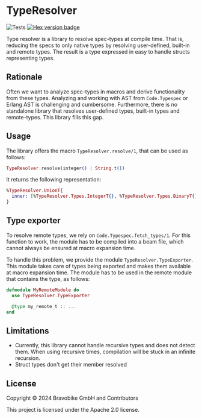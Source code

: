 # TypeResolver

![Tests](https://github.com/bravobike/type-resolver/actions/workflows/main.yml/badge.svg)
[![Hex version badge](https://img.shields.io/hexpm/v/type_resolver.svg)](https://hex.pm/packages/type_resolver)

Type resolver is a library to resolve spec-types at compile time.
That is, reducing the specs to only native types by resolving user-defined,
built-in and remote types. The result is a type expressed in easy to
handle structs representing types.

## Rationale

Often we want to analyze spec-types in macros and derive functionality
from these types. Analyzing and working with AST from `Code.Typespec` or
Erlang AST is challenging and cumbersome. Furthermore, there is no
standalone library that resolves user-defined types, built-in types and
remote-types. This library fills this gap.

## Usage

The library offers the macro `TypeResolver.resolve/1`, that can be used
as follows:

```elixir
TypeResolver.resolve(integer() | String.t())
```

It returns the following representation:


```elixir
%TypeResolver.UnionT{
  inner: [%TypeResolver.Types.IntegerT{}, %TypeResolver.Types.BinaryT{}]
}
```

## Type exporter

To resolve remote types, we rely on `Code.Typespec.fetch_types/1`. For
this function to work, the module has to be compiled into a beam file,
which cannot always be ensured at macro expansion time.

To handle this problem, we provide the module `TypeResolver.TypeExporter`.
This module takes care of types being exported and makes them available
at macro expansion time. The module has to be used in the remote module
that contains the type, as follows: 

```elixir
defmodule MyRemoteModule do 
  use TypeResolver.TypeExporter

  @type my_remote_t :: ...
end
```

## Limitations

- Currently, this library cannot handle recursive types and does not detect
  them. When using recursive times, compilation will be stuck in an infinite
  recursion.
- Struct types don't get their member resolved 

## License
Copyright © 2024 Bravobike GmbH and Contributors

This project is licensed under the Apache 2.0 license.
